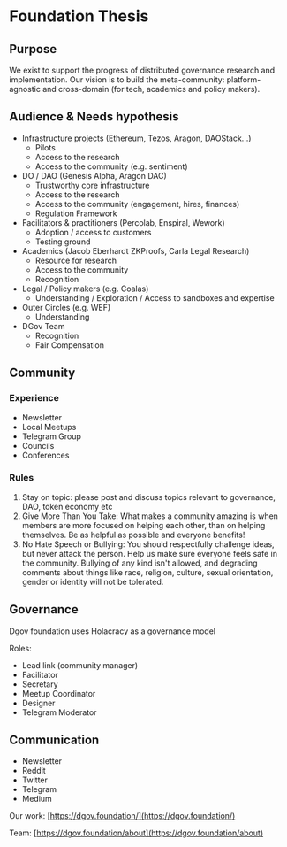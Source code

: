 # Foundation Thesis

## Purpose <a id="DGOVFoundationThesis-Purpose"></a>

We exist to support the progress of distributed governance research and implementation. Our vision is to build the meta-community: platform-agnostic and cross-domain \(for tech, academics and policy makers\).

## Audience & Needs hypothesis <a id="DGOVFoundationThesis-Audience&amp;Needshypothesis"></a>

* Infrastructure projects \(Ethereum, Tezos, Aragon, DAOStack...\)
  * Pilots
  * Access to the research
  * Access to the community \(e.g. sentiment\)
* DO / DAO \(Genesis Alpha, Aragon DAC\)
  * Trustworthy core infrastructure
  * Access to the research
  * Access to the community \(engagement, hires, finances\)
  * Regulation Framework
* Facilitators & practitioners \(Percolab, Enspiral, Wework\)
  * Adoption / access to customers
  * Testing ground
* Academics \(Jacob Eberhardt ZKProofs, Carla Legal Research\)
  * Resource for research
  * Access to the community
  * Recognition
* Legal / Policy makers \(e.g. Coalas\)
  * Understanding / Exploration / Access to sandboxes and expertise
* Outer Circles \(e.g. WEF\)
  * Understanding
* DGov Team
  * Recognition
  * Fair Compensation

## Community <a id="DGOVFoundationThesis-Community"></a>

### Experience <a id="DGOVFoundationThesis-Experience"></a>

* Newsletter
* Local Meetups 
* Telegram Group
* Councils
* Conferences

### Rules <a id="DGOVFoundationThesis-Rules"></a>

1. Stay on topic: please post and discuss topics relevant to governance, DAO, token economy etc
2. Give More Than You Take: What makes a community amazing is when members are more focused on helping each other, than on helping themselves. Be as helpful as possible and everyone benefits!
3. No Hate Speech or Bullying: You should respectfully challenge ideas, but never attack the person. Help us make sure everyone feels safe in the community. Bullying of any kind isn't allowed, and degrading comments about things like race, religion, culture, sexual orientation, gender or identity will not be tolerated.

## Governance <a id="DGOVFoundationThesis-Governance"></a>

Dgov foundation uses Holacracy as a governance model

Roles:

* Lead link \(community manager\)
* Facilitator
* Secretary
* Meetup Coordinator
* Designer
* Telegram Moderator

## Communication <a id="DGOVFoundationThesis-Communication"></a>

* Newsletter
* Reddit
* Twitter
* Telegram
* Medium

Our work: [https://dgov.foundation/](https://dgov.foundation/)

Team: [https://dgov.foundation/about](https://dgov.foundation/about)

